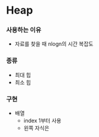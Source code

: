 # Heap



### 사용하는 이유

- 자료를 찾을 때 nlogn의 시간 복잡도 



### 종류

- 최대 힙
- 최소 힙



### 구현

- 배열
  - index 1부터 사용
  - 왼쪽 자식은 



